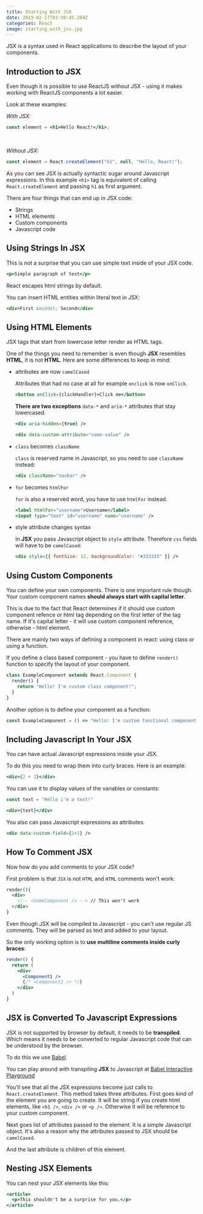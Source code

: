 ```yaml
---
title: Starting With JSX
date: 2019-02-17T01:58:45.284Z
categories: React
image: starting_with_jsx.jpg
---
```


JSX is a syntax used in React applications to describe the layout of your components.

## Introduction to JSX

Even though it is possible to use ReactJS without JSX - using it makes working with ReactJS components a lot easier.

Look at these examples:

_With JSX:_

```jsx
const element = <h1>Hello React!</h1>;
```

<br/>

_Without JSX:_

```jsx
const element = React.createElement("h1", null, "Hello, React!");
```

As you can see JSX is actually syntactic sugar around Javascript expressions. In this example `<h1>` tag is equivalent of calling `React.createElement` and passing `h1` as first argument.

There are four things that can end up in JSX code:

* Strings
* HTML elements
* Custom components
* Javascript code

## Using Strings In JSX

This is not a surprise that you can use simple text inside of your JSX code.

```jsx
<p>Simple paragraph of text</p>
```

React escapes html strings by default.

You can insert HTML entities within literal text in JSX:

```jsx
<div>First &middot; Second</div>
```

## Using HTML Elements

JSX tags that start from lowercase letter render as HTML tags.

One of the things you need to remember is even though **JSX** resembles **HTML**, it is not **HTML**. Here are some differences to keep in mind:

* attributes are now `camelCased`

  Attributes that had no case at all for example `onclick` is now `onClick`.

  ```jsx
  <button onClick={clickHandler}>Click me</button>
  ```
  
  **There are two exceptions** `data-*` and `aria-*` attributes that stay lowercased.

  ```jsx
  <div aria-hidden={true} />

  <div data-custom-attribute="some-value" />
  ```

* `class` becomes `className`

  `class` is reserved name in Javascript, so you need to use `className` instead:

  ```jsx
  <div className="navbar" />
  ```

* `for` becomes `htmlFor`

  `for` is also a reserved word, you have to use `htmlFor` instead.

  ```jsx
  <label htmlFor="username">Username</label>
  <input type="text" id="username" name="username" />
  ```

* style attribute changes syntax

  In **JSX** you pass Javascript object to `style` attribute. Therefore `css` fields will have to be `camelCased`:

  ```jsx
  <div style={{ fontSize: 12, backgroundColor: "#333333" }} />
  ```

## Using Custom Components

You can define your own components. There is one important rule though. Your custom component names **should always start with capital letter**.

This is due to the fact that React determines if it should use custom component refence or html tag depending on the first letter of the tag name. If it's capital letter - it will use custom component reference, otherwise - html element.

There are mainly two ways of defining a component in react: using class or using a function.

If you define a class based component - you have to define `render()` function to specify the layout of your component.

```jsx
class ExampleComponent extends React.Component {
  render() {
    return "Hello! I'm custom class component!";
  }
}
```

Another option is to define your component as a function:

```jsx
const ExampleComponent = () => "Hello! I'm custom functional component!";
```

## Including Javascript In Your JSX

You can have actual Javascript expressions inside your JSX.

To do this you need to wrap them into curly braces. Here is an example:

```jsx
<div>{2 + 2}</div>
```

You can use it to display values of the variables or constants:

```jsx
const text = "Hello i'm a text!"

<div>{text}</div>
```

You also can pass Javascript expressions as attributes.

```jsx
<div data-custom-field={2+2} />
```

## How To Comment JSX

Now how do you add comments to your JSX code?

First problem is that `JSX` is not `HTML` and `HTML` comments won't work:

```html
render(){
  <div>
    <!-- <SomeComponent /> --> // This won't work
  </div>
}
```

Even though JSX will be compiled to Javascript - you can't use regular JS comments. They will be parsed as text and added to your layout.

So the only working option is to **use multiline comments inside curly braces**:

```jsx
render() {
  return (
    <div>
      <Component1 />
      {/* <Component2 /> */}
    </div>
  )
}
```

## JSX is Converted To Javascript Expressions

JSX is not supported by browser by default, it needs to be **transpiled**. Which means it needs to be converted to regular Javascript code that can be understood by the browser.

To do this we use [Babel](https://babeljs.io/).

You can play around with transpiling **JSX** to Javascript at [Babel Interactive Playground](https://babeljs.io/repl#?babili=false&browsers=&build=&builtIns=false&spec=false&loose=false&code_lz=FBA&debug=false&forceAllTransforms=false&shippedProposals=false&circleciRepo=&evaluate=false&fileSize=false&timeTravel=false&sourceType=module&lineWrap=true&presets=es2015%2Creact%2Cstage-2&prettier=true&targets=&version=7.3.3)

You'll see that all the JSX expressions become just calls to `React.createElement`. This method takes three attributes. First goes kind of the element you are going to create. It will be string if you create html elements, like `<h1 />`, `<div />` or `<p />`. Otherwise it will be reference to your custom component.

Next goes list of attributes passed to the element. It is a simple Javascript object. It's also a reason why the attributes passed to JSX should be `camelCased`.

And the last attribute is children of this element.

## Nesting JSX Elements

You can nest your JSX elements like this:

```jsx
<article>
  <p>This shouldn't be a surprise for you.</p>
</article>
```
